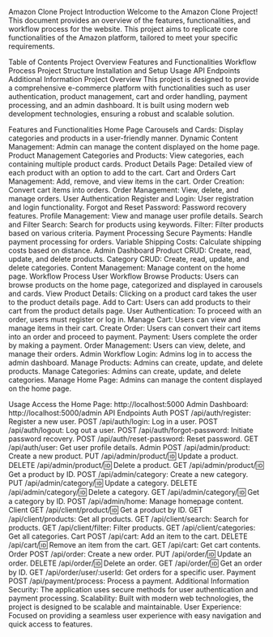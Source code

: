 Amazon Clone Project
Introduction
Welcome to the Amazon Clone Project! This document provides an overview of the features, functionalities, and workflow process for the website. This project aims to replicate core functionalities of the Amazon platform, tailored to meet your specific requirements.

Table of Contents
Project Overview
Features and Functionalities
Workflow Process
Project Structure
Installation and Setup
Usage
API Endpoints
Additional Information
Project Overview
This project is designed to provide a comprehensive e-commerce platform with functionalities such as user authentication, product management, cart and order handling, payment processing, and an admin dashboard. It is built using modern web development technologies, ensuring a robust and scalable solution.

Features and Functionalities
Home Page
Carousels and Cards: Display categories and products in a user-friendly manner.
Dynamic Content Management: Admin can manage the content displayed on the home page.
Product Management
Categories and Products: View categories, each containing multiple product cards.
Product Details Page: Detailed view of each product with an option to add to the cart.
Cart and Orders
Cart Management: Add, remove, and view items in the cart.
Order Creation: Convert cart items into orders.
Order Management: View, delete, and manage orders.
User Authentication
Register and Login: User registration and login functionality.
Forgot and Reset Password: Password recovery features.
Profile Management: View and manage user profile details.
Search and Filter
Search: Search for products using keywords.
Filter: Filter products based on various criteria.
Payment Processing
Secure Payments: Handle payment processing for orders.
Variable Shipping Costs: Calculate shipping costs based on distance.
Admin Dashboard
Product CRUD: Create, read, update, and delete products.
Category CRUD: Create, read, update, and delete categories.
Content Management: Manage content on the home page.
Workflow Process
User Workflow
Browse Products: Users can browse products on the home page, categorized and displayed in carousels and cards.
View Product Details: Clicking on a product card takes the user to the product details page.
Add to Cart: Users can add products to their cart from the product details page.
User Authentication: To proceed with an order, users must register or log in.
Manage Cart: Users can view and manage items in their cart.
Create Order: Users can convert their cart items into an order and proceed to payment.
Payment: Users complete the order by making a payment.
Order Management: Users can view, delete, and manage their orders.
Admin Workflow
Login: Admins log in to access the admin dashboard.
Manage Products: Admins can create, update, and delete products.
Manage Categories: Admins can create, update, and delete categories.
Manage Home Page: Admins can manage the content displayed on the home page.

Usage
Access the Home Page: http://localhost:5000
Admin Dashboard: http://localhost:5000/admin
API Endpoints
Auth
POST /api/auth/register: Register a new user.
POST /api/auth/login: Log in a user.
POST /api/auth/logout: Log out a user.
POST /api/auth/forgot-password: Initiate password recovery.
POST /api/auth/reset-password: Reset password.
GET /api/auth/user: Get user profile details.
Admin
POST /api/admin/product: Create a new product.
PUT /api/admin/product/:id: Update a product.
DELETE /api/admin/product/:id: Delete a product.
GET /api/admin/product/:id: Get a product by ID.
POST /api/admin/category: Create a new category.
PUT /api/admin/category/:id: Update a category.
DELETE /api/admin/category/:id: Delete a category.
GET /api/admin/category/:id: Get a category by ID.
POST /api/admin/home: Manage homepage content.
Client
GET /api/client/product/:id: Get a product by ID.
GET /api/client/products: Get all products.
GET /api/client/search: Search for products.
GET /api/client/filter: Filter products.
GET /api/client/categories: Get all categories.
Cart
POST /api/cart: Add an item to the cart.
DELETE /api/cart/:id: Remove an item from the cart.
GET /api/cart: Get cart contents.
Order
POST /api/order: Create a new order.
PUT /api/order/:id: Update an order.
DELETE /api/order/:id: Delete an order.
GET /api/order/:id: Get an order by ID.
GET /api/order/user/:userId: Get orders for a specific user.
Payment
POST /api/payment/process: Process a payment.
Additional Information
Security: The application uses secure methods for user authentication and payment processing.
Scalability: Built with modern web technologies, the project is designed to be scalable and maintainable.
User Experience: Focused on providing a seamless user experience with easy navigation and quick access to features.